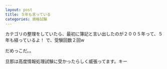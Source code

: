 ```yaml
---
layout: post
title: ５年も言っている
categories: 資格試験
---
```


カテゴリの整理をしていたら、最初に簿記と言い出したのが２００５年って、５年も経っているよ！
で、受験回数２回w

だめっこだ。。

旦那は高度情報処理試験に受かったらしく威張ってます。キー

